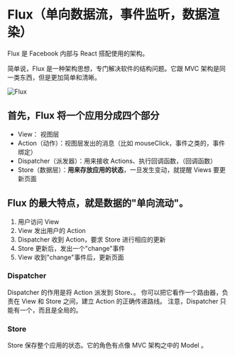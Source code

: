 # Flux（单向数据流，事件监听，数据渲染）

Flux 是 Facebook 内部与 React 搭配使用的架构。

简单说，Flux 是一种架构思想，专门解决软件的结构问题。它跟 MVC 架构是同一类东西，但是更加简单和清晰。

![Flux](D:\learn-space\blog\10.各种库与框架的设计思想和工作原理\React\Flux\Flux.png)

## 首先，Flux 将一个应用分成四个部分

- View： 视图层
- Action（动作）：视图层发出的消息（比如 mouseClick，事件之类的，事件绑定）
- Dispatcher（派发器）：用来接收 Actions、执行回调函数，（回调函数）
- Store（数据层）：**用来存放应用的状态**，一旦发生变动，就提醒 Views 要更新页面

## Flux 的最大特点，就是数据的"单向流动"。

1. 用户访问 View
2. View 发出用户的 Action
3. Dispatcher 收到 Action，要求 Store 进行相应的更新
4. Store 更新后，发出一个"change"事件
5. View 收到"change"事件后，更新页面

### Dispatcher

Dispatcher 的作用是将 Action 派发到 Store、。
你可以把它看作一个路由器，负责在 View 和 Store 之间，建立 Action 的正确传递路线。
注意，Dispatcher 只能有一个，而且是全局的。

### Store

Store 保存整个应用的状态。它的角色有点像 MVC 架构之中的 Model 。
